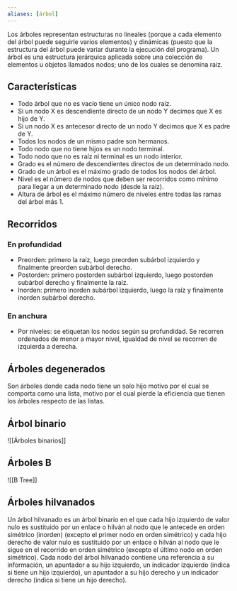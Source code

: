 ```yaml
---
aliases: [árbol]
---
```

Los árboles representan estructuras no lineales (porque a cada elemento del árbol puede seguirle varios elementos) y dinámicas (puesto que la estructura del árbol puede variar durante la ejecución del programa). Un árbol es una estructura jerárquica aplicada sobre una colección de elementos u objetos llamados nodos; uno de los cuales se denomina raíz.

## Características
- Todo árbol que no es vacío tiene un único nodo raíz.
- Si un nodo X es descendiente directo de un nodo Y decimos que X es hijo de Y.
- Si un nodo X es antecesor directo de un nodo Y decimos que X es padre de Y.
- Todos los nodos de un mismo padre son hermanos.
- Todo nodo que no tiene hijos es un nodo terminal.
- Todo nodo que no es raíz ni terminal es un nodo interior.
- Grado es el número de descendientes directos de un determinado nodo.
- Grado de un árbol es el máximo grado de todos los nodos del árbol.
- Nivel es el número de nodos que deben ser recorridos como mínimo para llegar a un determinado nodo (desde la raíz).
- Altura de árbol es el máximo número de niveles entre todas las ramas del árbol más 1.

## Recorridos
### En profundidad
- Preorden: primero la raíz, luego preorden subárbol izquierdo y finalmente preorden subárbol derecho.
- Postorden: primero postorden subárbol izquierdo, luego postorden subárbol derecho y finalmente la raíz.
- Inorden: primero inorden subárbol izquierdo, luego la raíz y finalmente inorden subárbol derecho.

### En anchura
- Por niveles: se etiquetan los nodos según su profundidad. Se recorren ordenados de menor a mayor nivel, igualdad de nivel se recorren de izquierda a derecha.

## Árboles degenerados
Son árboles donde cada nodo tiene un solo hijo motivo por el cual se comporta como una lista, motivo por el cual pierde la eficiencia que tienen los árboles respecto de las listas.

## Árbol binario
![[Árboles binarios]]

## Árboles B
![[B Tree]]

## Árboles hilvanados
Un árbol hilvanado es un árbol binario en el que cada hijo izquierdo de valor nulo es sustituido por un enlace o hilván al nodo que le antecede en orden simétrico (inorden) (excepto el primer nodo en orden simétrico) y cada hijo derecho de valor nulo es sustituido por un enlace o hilván al nodo que le sigue en el recorrido en orden simétrico (excepto el último nodo en orden simétrico). Cada nodo del árbol hilvanado contiene una referencia a su información, un apuntador a su hijo izquierdo, un indicador izquierdo (indica si tiene un hijo izquierdo), un apuntador a su hijo derecho y un indicador derecho (indica si tiene un hijo derecho).